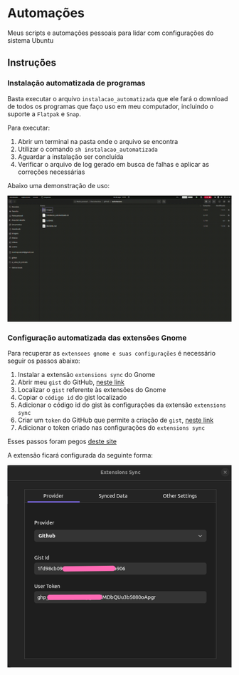 # Automações

Meus scripts e automações pessoais para lidar com configurações do sistema Ubuntu

## Instruções

### Instalação automatizada de programas

Basta executar o arquivo `instalacao_automatizada` que ele fará o download de todos os programas que faço uso em meu computador, incluindo o suporte a `Flatpak` e `Snap`.

Para executar:

1. Abrir um terminal na pasta onde o arquivo se encontra
2. Utilizar o comando `sh instalacao_automatizada`
3. Aguardar a instalação ser concluída
4. Verificar o arquivo de log gerado em busca de falhas e aplicar as correções necessárias

Abaixo uma demonstração de uso:

![Demonstração de uso da instalação automatizada](./assets/demonstration.gif)

### Configuração automatizada das extensões Gnome

Para recuperar as `extensoes gnome e suas configurações` é necessário seguir os passos abaixo:

1. Instalar a extensão `extensions sync` do Gnome
2. Abrir meu `gist` do GitHub, [neste link](https://gist.github.com/)
3. Localizar o `gist` referente às extensões do Gnome
4. Copiar o `código id` do gist localizado
5. Adicionar o código id do gist às configurações da extensão `extensions sync`
6. Criar um `token` do GitHub que permite a criação de `gist`, [neste link](https://github.com/settings/tokens/new)
7. Adicionar o token criado nas configurações do `extensions sync`

Esses passos foram pegos [deste site](https://sempreupdate.com.br/como-sincronizar-extensoes-do-gnome-shell-entre-desktops/)

A extensão ficará configurada da seguinte forma:

![Exemplo da extensão Extension Sync](./assets/example_extensions_sync.png)
